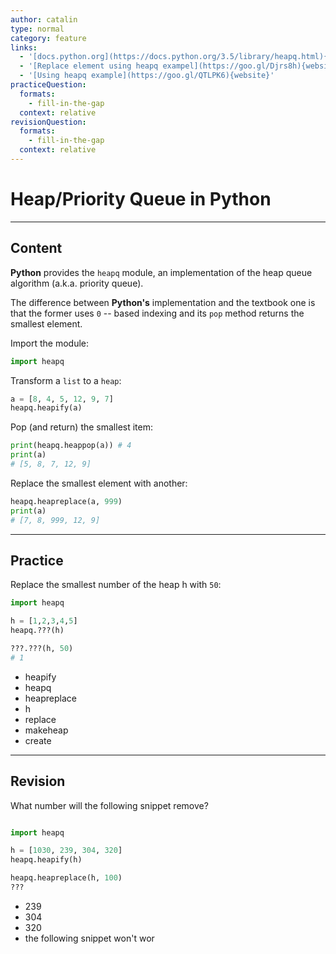 ```yaml
---
author: catalin
type: normal
category: feature
links:
  - '[docs.python.org](https://docs.python.org/3.5/library/heapq.html){website}'
  - '[Replace element using heapq exampel](https://goo.gl/Djrs8h){website}'
  - '[Using heapq example](https://goo.gl/QTLPK6){website}'
practiceQuestion:
  formats:
    - fill-in-the-gap
  context: relative
revisionQuestion:
  formats:
    - fill-in-the-gap
  context: relative
---
```


# Heap/Priority Queue in Python


---

## Content

**Python** provides the `heapq` module, an implementation of the heap queue algorithm (a.k.a. priority queue).

The difference between **Python's** implementation and the textbook one is that the former uses `0` -- based indexing and its `pop` method returns the smallest element.

Import the module:

```python
import heapq
```

Transform a `list` to a `heap`:

```python
a = [8, 4, 5, 12, 9, 7]
heapq.heapify(a)

```

Pop (and return) the smallest item:

```python
print(heapq.heappop(a)) # 4
print(a)
# [5, 8, 7, 12, 9]
```

Replace the smallest element with another:

```python
heapq.heapreplace(a, 999)
print(a)
# [7, 8, 999, 12, 9]
```


---

## Practice

Replace the smallest number of the heap h with `50`:

```python
import heapq

h = [1,2,3,4,5]
heapq.???(h)

???.???(h, 50)
# 1
```

- heapify
- heapq
- heapreplace
- h
- replace
- makeheap
- create


---

## Revision

What number will the following snippet remove?

```python

import heapq

h = [1030, 239, 304, 320]
heapq.heapify(h)

heapq.heapreplace(h, 100)
???

```

- 239
- 304
- 320
- the following snippet won't wor
 
